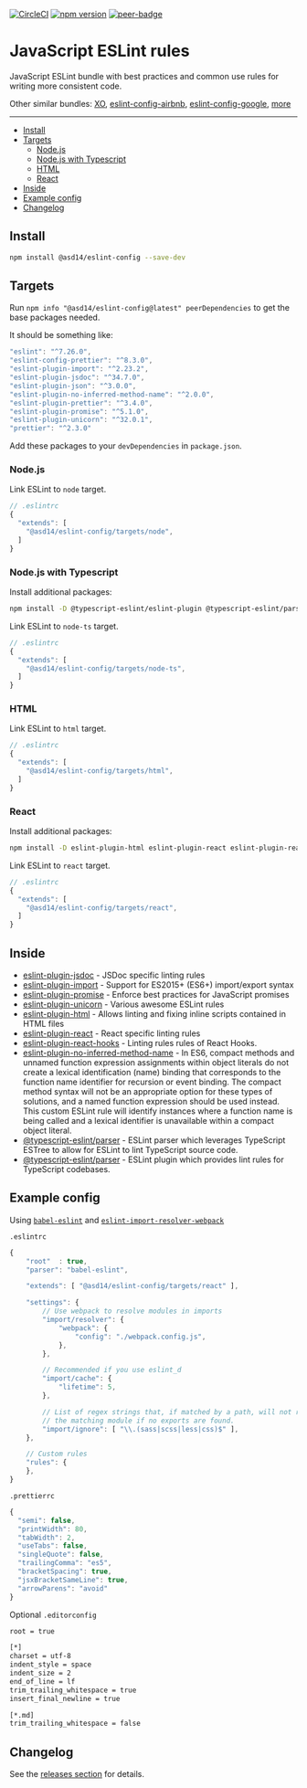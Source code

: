 <!-- markdownlint-disable first-line-h1 line-length -->

[![CircleCI](https://circleci.com/gh/asd-xiv/eslint-config.svg?style=svg)](https://circleci.com/gh/asd-xiv/eslint-config)
[![npm version](https://badge.fury.io/js/%40asd14%2Feslint-config.svg)](https://badge.fury.io/js/%40asd14%2Feslint-config)
[![peer-badge](https://david-dm.org/asd14-xyz/eslint-config/peer-status.svg)](https://david-dm.org/asd14-xyz/eslint-config?type=peer)

# JavaScript ESLint rules

JavaScript ESLint bundle with best practices and common use rules for writing more consistent code.

Other similar bundles: [XO](https://www.npmjs.com/package/xo), [eslint-config-airbnb](https://www.npmjs.com/package/eslint-config-airbnb), [eslint-config-google](https://github.com/google/eslint-config-google), [more](https://www.npmjs.com/search?q=+eslint-config-)

---

<!-- vim-markdown-toc GFM -->

* [Install](#install)
* [Targets](#targets)
  * [Node.js](#nodejs)
  * [Node.js with Typescript](#nodejs-with-typescript)
  * [HTML](#html)
  * [React](#react)
* [Inside](#inside)
* [Example config](#example-config)
* [Changelog](#changelog)

<!-- vim-markdown-toc -->

## Install

```bash
npm install @asd14/eslint-config --save-dev
```

## Targets

Run `npm info "@asd14/eslint-config@latest" peerDependencies` to get the base packages needed.

It should be something like:

```javascript
"eslint": "^7.26.0",
"eslint-config-prettier": "^8.3.0",
"eslint-plugin-import": "^2.23.2",
"eslint-plugin-jsdoc": "^34.7.0",
"eslint-plugin-json": "^3.0.0",
"eslint-plugin-no-inferred-method-name": "^2.0.0",
"eslint-plugin-prettier": "^3.4.0",
"eslint-plugin-promise": "^5.1.0",
"eslint-plugin-unicorn": "^32.0.1",
"prettier": "^2.3.0"
```

Add these packages to your `devDependencies` in `package.json`.

### Node.js

Link ESLint to `node` target.

```javascript
// .eslintrc
{
  "extends": [
    "@asd14/eslint-config/targets/node",
  ]
}
```

### Node.js with Typescript

Install additional packages:

```bash
npm install -D @typescript-eslint/eslint-plugin @typescript-eslint/parser typescript
```

Link ESLint to `node-ts` target.

```javascript
// .eslintrc
{
  "extends": [
    "@asd14/eslint-config/targets/node-ts",
  ]
}
```

### HTML

Link ESLint to `html` target.

```javascript
// .eslintrc
{
  "extends": [
    "@asd14/eslint-config/targets/html",
  ]
}
```

### React

Install additional packages:

```bash
npm install -D eslint-plugin-html eslint-plugin-react eslint-plugin-react-hooks
```

Link ESLint to `react` target.

```javascript
// .eslintrc
{
  "extends": [
    "@asd14/eslint-config/targets/react",
  ]
}
```

## Inside

* [eslint-plugin-jsdoc](https://github.com/gajus/eslint-plugin-jsdoc) -  JSDoc specific linting rules
* [eslint-plugin-import](https://www.npmjs.org/package/eslint-plugin-import) - Support for ES2015+ (ES6+) import/export syntax
* [eslint-plugin-promise](https://www.npmjs.org/package/eslint-plugin-promise) - Enforce best practices for JavaScript promises
* [eslint-plugin-unicorn](https://www.npmjs.org/package/eslint-plugin-unicorn) - Various awesome ESLint rules
* [eslint-plugin-html](https://www.npmjs.org/package/eslint-plugin-html) - Allows linting and fixing inline scripts contained in HTML files
* [eslint-plugin-react](https://www.npmjs.org/package/eslint-plugin-react) - React specific linting rules
* [eslint-plugin-react-hooks](https://www.npmjs.com/package/eslint-plugin-react-hooks) - Linting rules rules of React Hooks.
* [eslint-plugin-no-inferred-method-name](https://www.npmjs.org/package/eslint-plugin-no-inferred-method-name) - In ES6, compact methods and unnamed function expression assignments within object literals do not create a lexical identification (name) binding that corresponds to the function name identifier for recursion or event binding. The compact method syntax will not be an appropriate option for these types of solutions, and a named function expression should be used instead. This custom ESLint rule will identify instances where a function name is being called and a lexical identifier is unavailable within a compact object literal.
* [@typescript-eslint/parser](https://github.com/typescript-eslint/typescript-eslint/tree/master/packages/parser) - ESLint parser which leverages TypeScript ESTree to allow for ESLint to lint TypeScript source code.
* [@typescript-eslint/parser](https://github.com/typescript-eslint/typescript-eslint/tree/master/packages/eslint-plugin) - ESLint plugin which provides lint rules for TypeScript codebases.

## Example config

Using [`babel-eslint`](https://github.com/babel/babel-eslint) and [`eslint-import-resolver-webpack`](https://www.npmjs.com/package/eslint-import-resolver-webpack)

`.eslintrc`

```js
{
    "root"  : true,
    "parser": "babel-eslint",

    "extends": [ "@asd14/eslint-config/targets/react" ],

    "settings": {
        // Use webpack to resolve modules in imports
        "import/resolver": {
            "webpack": {
                "config": "./webpack.config.js",
            },
        },

        // Recommended if you use eslint_d
        "import/cache": {
            "lifetime": 5,
        },

        // List of regex strings that, if matched by a path, will not report
        // the matching module if no exports are found.
        "import/ignore": [ "\\.(sass|scss|less|css)$" ],
    },

    // Custom rules
    "rules": {
    },
}
```

`.prettierrc`

```js
{
  "semi": false,
  "printWidth": 80,
  "tabWidth": 2,
  "useTabs": false,
  "singleQuote": false,
  "trailingComma": "es5",
  "bracketSpacing": true,
  "jsxBracketSameLine": true,
  "arrowParens": "avoid"
}
```

Optional `.editorconfig`

```bash
root = true

[*]
charset = utf-8
indent_style = space
indent_size = 2
end_of_line = lf
trim_trailing_whitespace = true
insert_final_newline = true

[*.md]
trim_trailing_whitespace = false
```

## Changelog

See the [releases section](https://github.com/asd14-xyz/eslint-config/releases) for details.
